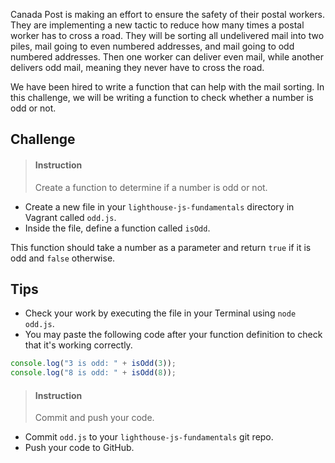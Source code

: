 

Canada Post is making an effort to ensure the safety of their postal workers. They are implementing a new tactic to reduce how many times a postal worker has to cross a road. They will be sorting all undelivered mail into two piles, mail going to even numbered addresses, and mail going to odd numbered addresses. Then one worker can deliver even mail, while another delivers odd mail, meaning they never have to cross the road. 

We have been hired to write a function that can help with the mail sorting. In this challenge, we will be writing a function to check whether a number is odd or not.

## Challenge

> #### Instruction
> Create a function to determine if a number is odd or not.

* Create a new file in your `lighthouse-js-fundamentals` directory in Vagrant called `odd.js`.
* Inside the file, define a function called `isOdd`. 

This function should take a number as a parameter and return `true` if it is odd and `false` otherwise. 

## Tips

* Check your work by executing the file in your Terminal using `node odd.js`.
* You may paste the following code after your function definition to check that it's working correctly.

```javascript
console.log("3 is odd: " + isOdd(3));
console.log("8 is odd: " + isOdd(8));
```

> #### Instruction
> Commit and push your code.

* Commit `odd.js` to your `lighthouse-js-fundamentals` git repo.
* Push your code to GitHub. 
